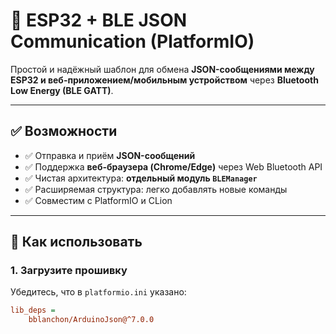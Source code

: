 
# 📱 ESP32 + BLE JSON Communication (PlatformIO)

Простой и надёжный шаблон для обмена **JSON-сообщениями между ESP32 и веб-приложением/мобильным устройством** через **Bluetooth Low Energy (BLE GATT)**.

---

## ✅ Возможности

- ✅ Отправка и приём **JSON-сообщений**
- ✅ Поддержка **веб-браузера (Chrome/Edge)** через Web Bluetooth API
- ✅ Чистая архитектура: **отдельный модуль `BLEManager`**
- ✅ Расширяемая структура: легко добавлять новые команды
- ✅ Совместим с PlatformIO и CLion

---

## 🔧 Как использовать

### 1. Загрузите прошивку

Убедитесь, что в `platformio.ini` указано:
```ini
lib_deps =
    bblanchon/ArduinoJson@^7.0.0